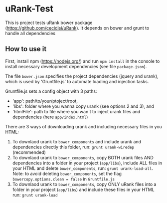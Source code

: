 # uRank-Test
This is project tests uRank bower package (https://github.com/cecidisi/uRank). It depends on bower and grunt to handle all dependencies

## How to use it
First, install npm (https://nodejs.org/) and run ```npm install``` in the console to install necessary development dependencies (see file `package.json`).

The file `bower.json` specifies the project dependencies (jquery and urank), which is used by 'Gruntfile.js' to automate loading and injection tasks.

Gruntfile.js sets a config object with 3 paths: 
  * 'app': path/to/your/ptoject/root, 
  * 'libs': folder where you wanna copy urank (see options 2 and 3), and 
  * 'htmlFile': path to file where you wan t to inject urank files and dependencies (here `app/index.html`)

There are 3 ways of downloading urank and including necessary files in you HTML:
  1. To downlaod urank to `bower_components` and include urank and dependencies directly this folder, run: 
    ```grunt urank-wiredep``` (recommended)
  2. To downlaod urank to `bower_components`, copy BOTH urank files AND dependencies into a folder in your project (`app/libs`), include ALL files in your HTML and delete `bower_components`, run: 
    ```grunt urank-load-all```.
    Note: to avoid deleting `bower_components`, set the flag `bowercopy.options.clean = false` in `Gruntfile.js`
  3. To downlaod urank to `bower_components`, copy ONLY uRank files into a folder in your project (`app/libs`) and include these files in your HTML run: 
    ```grunt urank-load```





